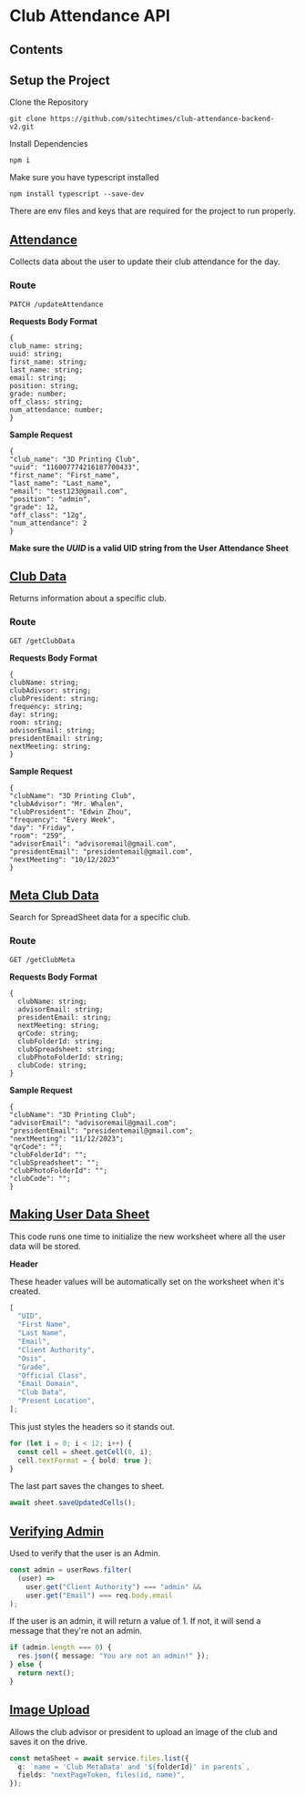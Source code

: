 # Club Attendance API

## Contents

## Setup the Project

Clone the Repository

```
git clone https://github.com/sitechtimes/club-attendance-backend-v2.git
```

Install Dependencies

```
npm i
```

Make sure you have typescript installed

```
npm install typescript --save-dev
```

There are env files and keys that are required for the project to run properly.

## [Attendance](src/middleware/club/attendance.ts)

Collects data about the user to update their club attendance for the day.

### Route

```
PATCH /updateAttendance
```

**Requests Body Format**

```
{
club_name: string;
uuid: string;
first_name: string;
last_name: string;
email: string;
position: string;
grade: number;
off_class: string;
num_attendance: number;
}
```

**Sample Request**

```
{
"club_name": "3D Printing Club",
"uuid": "116007774216187700433",
"first_name": "First_name",
"last_name": "Last_name",
"email": "test123@gmail.com",
"position": "admin",
"grade": 12,
"off_class": "12g",
"num_attendance": 2
}
```

**Make sure the _UUID_ is a valid UID string from the User Attendance Sheet**

## [Club Data](src/middleware/club/clubData.ts)

Returns information about a specific club.

### Route

```
GET /getClubData
```

**Requests Body Format**

```
{
clubName: string;
clubAdivsor: string;
clubPresident: string;
frequency: string;
day: string;
room: string;
advisorEmail: string;
presidentEmail: string;
nextMeeting: string;
}
```

**Sample Request**

```
{
"clubName": "3D Printing Club",
"clubAdvisor": "Mr. Whalen",
"clubPresident": "Edwin Zhou",
"frequency": "Every Week",
"day": "Friday",
"room": "259",
"advisorEmail": "advisoremail@gmail.com",
"presidentEmail": "presidentemail@gmail.com",
"nextMeeting": "10/12/2023"
}
```

## [Meta Club Data](src/middleware/club/clubMeta.ts)

Search for SpreadSheet data for a specific club.

### Route

```
GET /getClubMeta
```

**Requests Body Format**

```
{
  clubName: string;
  advisorEmail: string;
  presidentEmail: string;
  nextMeeting: string;
  qrCode: string;
  clubFolderId: string;
  clubSpreadsheet: string;
  clubPhotoFolderId: string;
  clubCode: string;
}
```

**Sample Request**

```
{
"clubName": "3D Printing Club";
"advisorEmail": "advisoremail@gmail.com";
"presidentEmail": "presidentemail@gmail.com";
"nextMeeting": "11/12/2023";
"qrCode": "";
"clubFolderId": "";
"clubSpreadsheet": "";
"clubPhotoFolderId": "";
"clubCode": "";
}
```

## [Making User Data Sheet](src/middleware/user/userData.ts)

This code runs one time to initialize the new worksheet where all the user data will be stored.

**Header**

These header values will be automatically set on the worksheet when it's created.

```ts
[
  "UID",
  "First Name",
  "Last Name",
  "Email",
  "Client Authority",
  "Osis",
  "Grade",
  "Official Class",
  "Email Domain",
  "Club Data",
  "Present Location",
];
```

This just styles the headers so it stands out.

```ts
for (let i = 0; i < 12; i++) {
  const cell = sheet.getCell(0, i);
  cell.textFormat = { bold: true };
}
```

The last part saves the changes to sheet.

```ts
await sheet.saveUpdatedCells();
```

## [Verifying Admin](src/middleware/user/verifyAdmin.ts)

Used to verify that the user is an Admin.

```ts
const admin = userRows.filter(
  (user) =>
    user.get("Client Authority") === "admin" &&
    user.get("Email") === req.body.email
);
```

If the user is an admin, it will return a value of 1.
If not, it will send a message that they're not an admin.

```ts
if (admin.length === 0) {
  res.json({ message: "You are not an admin!" });
} else {
  return next();
}
```

## [Image Upload](src/middleware/user/uploadImage.ts)

Allows the club advisor or president to upload an image of the club and saves it on the drive.

```ts
const metaSheet = await service.files.list({
  q: `name = 'Club MetaData' and '${folderId}' in parents`,
  fields: "nextPageToken, files(id, name)",
});
```
